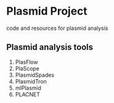 # Plasmid Project
code and resources for plasmid analysis

## Plasmid analysis tools
1. PlasFlow
2. PlaScope
3. PlasmidSpades
4. PlasmidTron
5. mlPlasmid
6. PLACNET
